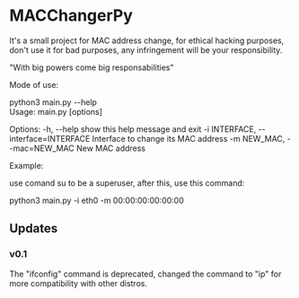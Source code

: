 # MACChangerPy
It's a small project for MAC address change, for ethical hacking purposes, don't use it for bad purposes, any infringement will be your responsibility.

"With big powers come big responsabilities"

Mode of use:

python3 main.py --help                                  
Usage: main.py [options]

Options:
  -h, --help show this help message and exit
  -i INTERFACE, --interface=INTERFACE Interface to change its MAC address
  -m NEW_MAC, --mac=NEW_MAC New MAC address
                                      
                                      
Example:

use comand su to be a superuser, after this, use this command:

python3 main.py -i eth0 -m 00:00:00:00:00:00


## Updates

### v0.1

The "ifconfig" command is deprecated, changed the command to "ip" for more compatibility with other distros.
